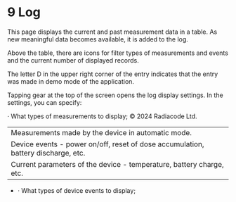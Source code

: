 # 9 Log

This page displays the current and past measurement data in a table. As new meaningful data becomes available, it is added to the log.

Above the table, there are icons for filter types of measurements and events and the current number of displayed records.

The letter D in the upper right corner of the entry indicates that the entry was made in demo mode of the application.

Tapping gear at the top of the screen opens the log display settings. In the settings, you can specify:

· What types of measurements to display; © 2024 Radiacode Ltd.

|                                                                                   |
| --------------------------------------------------------------------------------- |
| Measurements made by the device in automatic mode.                                |
| Device events - power on/off, reset of dose accumulation, battery discharge, etc. |
| Current parameters of the device - temperature, battery charge, etc.              |

* ·  What types of device events to display;
